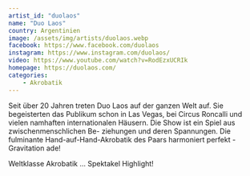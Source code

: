 ```yaml
---
artist_id: "duolaos"
name: "Duo Laos"
country: Argentinien
image: /assets/img/artists/duolaos.webp
facebook: https://www.facebook.com/duolaos
instagram: https://www.instagram.com/duolaos/
video: https://www.youtube.com/watch?v=RodEzxUCRIk
homepage: https://duolaos.com/
categories:
    - Akrobatik
---
```

Seit über 20 Jahren treten Duo Laos auf der ganzen Welt auf. Sie begeisterten das Publikum schon in Las Vegas, bei Circus Roncalli und vielen namhaften internationalen Häusern. Die Show ist ein Spiel aus zwischenmenschlichen Be- ziehungen und deren Spannungen. Die fulminante Hand-auf-Hand-Akrobatik des Paars harmoniert perfekt - Gravitation ade!

Weltklasse Akrobatik ... Spektakel Highlight!
